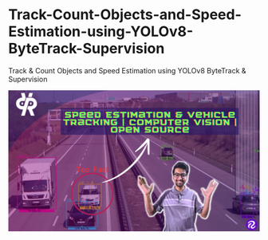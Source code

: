 

# Track-Count-Objects-and-Speed-Estimation-using-YOLOv8-ByteTrack-Supervision
Track &amp; Count Objects  and Speed Estimation  using YOLOv8 ByteTrack &amp; Supervision


[![Watch the video](https://github.com/noorkhokhar99/Track-Count-Objects-and-Speed-Estimation-using-YOLOv8-ByteTrack-Supervision/blob/main/Speed%20Estimation%20%26%20Vehicle%20Tracking%20%20Computer%20Vision%20%20Open%20Source.png)](https://youtu.be/vdIOSJwgbEg)
